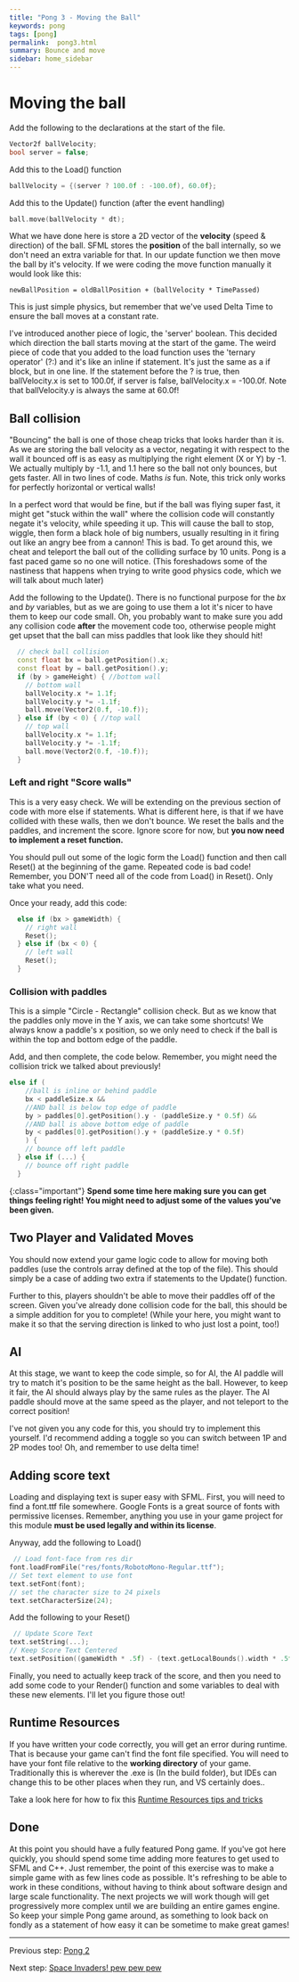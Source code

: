 ```yaml
---
title: "Pong 3 - Moving the Ball"
keywords: pong
tags: [pong]
permalink:  pong3.html
summary: Bounce and move
sidebar: home_sidebar
---
```


# Moving the ball 
Add the following to the declarations at the start of the file.
```cpp
Vector2f ballVelocity;
bool server = false;
```

Add this to the Load() function
```cpp
ballVelocity = {(server ? 100.0f : -100.0f), 60.0f};
```

Add this to the Update() function (after the event handling)
```cpp
ball.move(ballVelocity * dt);
```

What we have done here is store a 2D vector of the **velocity** (speed & direction) of the ball. SFML stores the **position** of the ball internally, so we don't need an extra variable for that. In our update function we then move the ball by it's velocity. If we were coding the move function manually it would look like this:

```newBallPosition = oldBallPosition + (ballVelocity * TimePassed)```

This is just simple physics, but remember that we've used Delta Time to ensure the ball moves at a constant rate.

I've introduced another piece of logic, the 'server' boolean. This decided which direction the ball starts moving at the start of the game. 
The weird piece of code that you added to the load function uses the 'ternary operator' (?:) and it's like an inline if statement. It's just the same as a if block, but in one line. If the statement before the ? is true, then ballVelocity.x is set to 100.0f, if server is false, ballVelocity.x = -100.0f. Note that ballVelocity.y is always the same at 60.0f!


## Ball collision

"Bouncing" the ball is one of those cheap tricks that looks harder than it is. As we are storing the ball velocity as a vector, negating it with respect to the wall it bounced off is as easy as multiplying the right element (X or Y) by -1. We actually multiply by -1.1, and 1.1 here so the ball not only bounces, but gets faster. All in two lines of code. Maths *is* fun. Note, this trick only works for perfectly horizontal or vertical walls!

In a perfect word that would be fine, but if the ball was flying super fast, it might get "stuck within the wall" where the collision code will constantly negate it's velocity, while speeding it up. This will cause the ball to stop, wiggle, then form a black hole of big numbers, usually resulting in it firing out like an angry bee from a cannon! This is bad. To get around this, we cheat and teleport the ball out of the colliding surface by 10 units. Pong is a fast paced game so no one will notice. (This foreshadows some of the nastiness that happens when trying to write good physics code, which we will talk about much later)

Add the following to the Update(). There is no functional purpose for the *bx* and *by* variables, but as we are going to use them a lot it's nicer to have them to keep our code small. Oh, you probably want to make sure you add any collision code **after** the movement code too, otherwise people might get upset that the ball can miss paddles that look like they should hit!
```cpp
  // check ball collision
  const float bx = ball.getPosition().x;
  const float by = ball.getPosition().y;
  if (by > gameHeight) { //bottom wall
    // bottom wall
    ballVelocity.x *= 1.1f;
    ballVelocity.y *= -1.1f;
    ball.move(Vector2(0.f, -10.f));
  } else if (by < 0) { //top wall
    // top wall
    ballVelocity.x *= 1.1f;
    ballVelocity.y *= -1.1f;
    ball.move(Vector2(0.f, -10.f));
  } 
```

### Left and right "Score walls"

This is a very easy check. We will be extending on the previous section of code with more else if statements.
What is different here, is that if we have collided with these walls, then we don't bounce. We reset the balls and the paddles, and increment the score. Ignore score for now, but **you now need to implement a reset function.** 

You should pull out some of the logic form the Load() function and then call Reset() at the beginning of the game. Repeated code is bad code! Remember, you DON'T need all of the code from Load() in Reset(). Only take what you need.

Once your ready, add this code:

```cpp
  else if (bx > gameWidth) {
    // right wall
    Reset();
  } else if (bx < 0) {
    // left wall
    Reset();
  }
```

### Collision with paddles

This is a simple "Circle - Rectangle" collision check. But as we know that the paddles only move in the Y axis, we can take some shortcuts! We always know a paddle's x position, so we only need to check if the ball is within the top and bottom edge of the paddle.

Add, and then complete, the code below. Remember, you might need the collision trick we talked about previously!

```cpp
else if (
	//ball is inline or behind paddle
	bx < paddleSize.x && 
	//AND ball is below top edge of paddle
	by > paddles[0].getPosition().y - (paddleSize.y * 0.5f) &&
	//AND ball is above bottom edge of paddle
	by < paddles[0].getPosition().y + (paddleSize.y * 0.5f)
	) {
    // bounce off left paddle
  } else if (...) {
    // bounce off right paddle
  }
```

{:class="important"}
**Spend some time here making sure you can get things feeling right! You might need to adjust some of the values you've been given.**

## Two Player and Validated Moves
You should now extend your game logic code to allow for moving both paddles (use the controls array defined at the top of the file). This should simply be a case of adding two extra if statements to the Update() function.

Further to this, players shouldn't be able to move their paddles off of the screen. Given you've already done collision code for the ball, this should be a simple addition for you to complete! (While your here, you might want to make it so that the serving direction is linked to who just lost a point, too!)

## AI
At this stage, we want to keep the code simple, so for AI, the AI paddle will try to match it's position to be the same height as the ball.
However, to keep it fair, the AI should always play by the same rules as the player. The AI paddle should move at the same speed as the player, and not teleport to the correct position!

I've not given you any code for this, you should try to implement this yourself. I'd recommend adding a toggle so you can switch between 1P and 2P modes too! Oh, and remember to use delta time!

## Adding score text
Loading and displaying text is super easy with SFML. First, you will need to find a font.ttf file somewhere. Google Fonts is a great source of fonts with permissive licenses. Remember, anything you use in your game project for this module **must be used legally and within its license**.

Anyway, add the following to Load()
```cpp
 // Load font-face from res dir
font.loadFromFile("res/fonts/RobotoMono-Regular.ttf");
// Set text element to use font
text.setFont(font);
// set the character size to 24 pixels
text.setCharacterSize(24);
```

Add the following to your Reset()
```cpp
 // Update Score Text
text.setString(...);
// Keep Score Text Centered
text.setPosition((gameWidth * .5f) - (text.getLocalBounds().width * .5f),0);
```

Finally, you need to actually keep track of the score, and then you need to add some code to your Render() function and some variables to deal with these new elements. I'll let you figure those out!

## Runtime Resources
If you have written your code correctly, you will get an error during runtime. That is because your game can't find the font file specified.
You will need to have your font file relative to the **working directory** of your game. Traditionally this is wherever the .exe is (In the build folder), but IDEs can change this to be other places when they run, and VS certainly does..

Take a look here for how to fix this [Runtime Resources tips and tricks](resources)


## Done
At this point you should have a fully featured Pong game. If you've got here quickly, you should spend some time adding more features to get used to SFML and C++. Just remember, the point of this exercise was to make a simple game with as few lines code as possible. It's refreshing to be able to work in these conditions, without having to think about software design and large scale functionality. The next projects we will work though will get progressively more complex until we are building an entire games engine. So keep your simple Pong game around, as something to look back on fondly as a statement of how easy it can be sometime to make great games!

---
Previous step: [Pong 2](pong2)

Next step: [Space Invaders! pew pew pew](SpaceInvaders)
